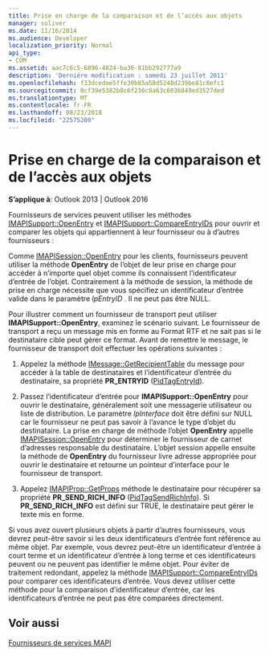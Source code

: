 ```yaml
---
title: Prise en charge de la comparaison et de l’accès aux objets
manager: soliver
ms.date: 11/16/2014
ms.audience: Developer
localization_priority: Normal
api_type:
- COM
ms.assetid: aac7c6c5-6896-4824-ba36-81bb292777a9
description: 'Derniére modification : samedi 23 juillet 2011'
ms.openlocfilehash: f33dcedae5ffe30b85a58d5248d239be81c8efc1
ms.sourcegitcommit: 0cf39e5382b8c6f236c8a63c6036849ed3527ded
ms.translationtype: MT
ms.contentlocale: fr-FR
ms.lasthandoff: 08/23/2018
ms.locfileid: "22575280"
---
```

# <a name="supporting-object-access-and-comparison"></a>Prise en charge de la comparaison et de l’accès aux objets

  
  
**S’applique à**: Outlook 2013 | Outlook 2016 
  
Fournisseurs de services peuvent utiliser les méthodes [IMAPISupport::OpenEntry](imapisupport-openentry.md) et [IMAPISupport::CompareEntryIDs](imapisupport-compareentryids.md) pour ouvrir et comparer les objets qui appartiennent à leur fournisseur ou à d’autres fournisseurs : 
  
Comme [IMAPISession::OpenEntry](imapisession-openentry.md) pour les clients, fournisseurs peuvent utiliser la méthode **OpenEntry** de l’objet de leur prise en charge pour accéder à n’importe quel objet comme ils connaissent l’identificateur d’entrée de l’objet. Contrairement à la méthode de session, la méthode de prise en charge nécessite que vous spécifiez un identificateur d’entrée valide dans le paramètre _lpEntryID_ . Il ne peut pas être NULL. 
  
Pour illustrer comment un fournisseur de transport peut utiliser **IMAPISupport::OpenEntry**, examinez le scénario suivant. Le fournisseur de transport a reçu un message mis en forme au Format RTF et ne sait pas si le destinataire cible peut gérer ce format. Avant de remettre le message, le fournisseur de transport doit effectuer les opérations suivantes :
  
1. Appelez la méthode [IMessage::GetRecipientTable](imessage-getrecipienttable.md) du message pour accéder à la table de destinataires et l’identificateur d’entrée du destinataire, sa propriété **PR_ENTRYID** ([PidTagEntryId](pidtagentryid-canonical-property.md)).
    
2. Passez l’identificateur d’entrée pour **IMAPISupport::OpenEntry** pour ouvrir le destinataire, généralement soit une messagerie utilisateur ou liste de distribution. Le paramètre _lpInterface_ doit être défini sur NULL car le fournisseur ne peut pas savoir à l’avance le type d’objet du destinataire. La prise en charge de méthode l’objet **OpenEntry** appelle [IMAPISession::OpenEntry](imapisession-openentry.md) pour déterminer le fournisseur de carnet d’adresses responsable du destinataire. L’objet session appelle ensuite la méthode de **OpenEntry** du fournisseur livre adresse appropriée pour ouvrir le destinataire et retourne un pointeur d’interface pour le fournisseur de transport. 
    
3. Appelez [IMAPIProp::GetProps](imapiprop-getprops.md) méthode le destinataire pour récupérer sa propriété **PR_SEND_RICH_INFO** ([PidTagSendRichInfo](pidtagsendrichinfo-canonical-property.md)). Si **PR_SEND_RICH_INFO** est défini sur TRUE, le destinataire peut gérer le texte mis en forme. 
    
Si vous avez ouvert plusieurs objets à partir d’autres fournisseurs, vous devrez peut-être savoir si les deux identificateurs d’entrée font référence au même objet. Par exemple, vous devrez peut-être un identificateur d’entrée à court terme et un identificateur d’entrée à long terme et ces identificateurs peuvent ou ne peuvent pas identifier le même objet. Pour éviter de traitement redondant, appelez la méthode [IMAPISupport::CompareEntryIDs](imapisupport-compareentryids.md) pour comparer ces identificateurs d’entrée. Vous devez utiliser cette méthode pour la comparaison d’identificateur d’entrée, car les identificateurs d’entrée ne peut pas être comparées directement. 
  
## <a name="see-also"></a>Voir aussi



[Fournisseurs de services MAPI](mapi-service-providers.md)

